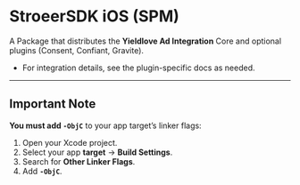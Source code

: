 # StroeerSDK iOS (SPM)

A Package that distributes the **Yieldlove Ad Integration** Core and optional plugins (Consent, Confiant, Gravite).  

- For integration details, see the plugin-specific docs as needed.

---

## Important Note

**You must add `-ObjC`** to your app target’s linker flags:

1. Open your Xcode project.
2. Select your app **target** → **Build Settings**.
3. Search for **Other Linker Flags**.
4. Add **`-ObjC`**.
